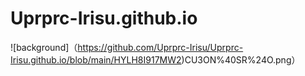 # Uprprc-Irisu.github.io
![background]（https://github.com/Uprprc-Irisu/Uprprc-Irisu.github.io/blob/main/HYLH8I917MW2)CU3ON%40SR%24O.png）
